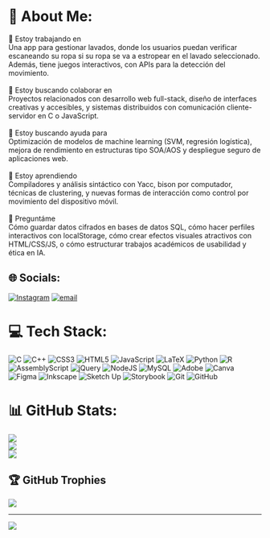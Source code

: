 # 💫 About Me:
🔭 Estoy trabajando en<br>Una app para gestionar lavados, donde los usuarios puedan verificar escaneando su ropa si su ropa se va a estropear en el lavado seleccionado. Además, tiene juegos interactivos, con APIs para la detección del movimiento.<br><br>🤝 Estoy buscando colaborar en<br>Proyectos relacionados con desarrollo web full-stack, diseño de interfaces creativas y accesibles, y sistemas distribuidos con comunicación cliente-servidor en C o JavaScript.<br><br>🙌 Estoy buscando ayuda para<br>Optimización de modelos de machine learning (SVM, regresión logística), mejora de rendimiento en estructuras tipo SOA/AOS y despliegue seguro de aplicaciones web.<br><br>🌱 Estoy aprendiendo<br>Compiladores y análisis sintáctico con Yacc, bison por computador, técnicas de clustering, y nuevas formas de interacción como control por movimiento del dispositivo móvil.<br><br>💬 Preguntáme<br>Cómo guardar datos cifrados en bases de datos SQL, cómo hacer perfiles interactivos con localStorage, cómo crear efectos visuales atractivos con HTML/CSS/JS, o cómo estructurar trabajos académicos de usabilidad y ética en IA.<br>


## 🌐 Socials:
[![Instagram](https://img.shields.io/badge/Instagram-%23E4405F.svg?logo=Instagram&logoColor=white)](https://instagram.com/albateello) [![email](https://img.shields.io/badge/Email-D14836?logo=gmail&logoColor=white)](mailto:albatello@gmail.com) 


# 💻 Tech Stack:
![C](https://img.shields.io/badge/c-%2300599C.svg?style=for-the-badge&logo=c&logoColor=white) ![C++](https://img.shields.io/badge/c++-%2300599C.svg?style=for-the-badge&logo=c%2B%2B&logoColor=white) ![CSS3](https://img.shields.io/badge/css3-%231572B6.svg?style=for-the-badge&logo=css3&logoColor=white) ![HTML5](https://img.shields.io/badge/html5-%23E34F26.svg?style=for-the-badge&logo=html5&logoColor=white) ![JavaScript](https://img.shields.io/badge/javascript-%23323330.svg?style=for-the-badge&logo=javascript&logoColor=%23F7DF1E) ![LaTeX](https://img.shields.io/badge/latex-%23008080.svg?style=for-the-badge&logo=latex&logoColor=white) ![Python](https://img.shields.io/badge/python-3670A0?style=for-the-badge&logo=python&logoColor=ffdd54) ![R](https://img.shields.io/badge/r-%23276DC3.svg?style=for-the-badge&logo=r&logoColor=white) ![AssemblyScript](https://img.shields.io/badge/assembly%20script-%23000000.svg?style=for-the-badge&logo=assemblyscript&logoColor=white) ![jQuery](https://img.shields.io/badge/jquery-%230769AD.svg?style=for-the-badge&logo=jquery&logoColor=white) ![NodeJS](https://img.shields.io/badge/node.js-6DA55F?style=for-the-badge&logo=node.js&logoColor=white) ![MySQL](https://img.shields.io/badge/mysql-4479A1.svg?style=for-the-badge&logo=mysql&logoColor=white) ![Adobe](https://img.shields.io/badge/adobe-%23FF0000.svg?style=for-the-badge&logo=adobe&logoColor=white) ![Canva](https://img.shields.io/badge/Canva-%2300C4CC.svg?style=for-the-badge&logo=Canva&logoColor=white) ![Figma](https://img.shields.io/badge/figma-%23F24E1E.svg?style=for-the-badge&logo=figma&logoColor=white) ![Inkscape](https://img.shields.io/badge/Inkscape-e0e0e0?style=for-the-badge&logo=inkscape&logoColor=080A13) ![Sketch Up](https://img.shields.io/badge/SketchUp-005F9E?style=for-the-badge&logo=sketchup&logoColor=white) ![Storybook](https://img.shields.io/badge/-Storybook-FF4785?style=for-the-badge&logo=storybook&logoColor=white) ![Git](https://img.shields.io/badge/git-%23F05033.svg?style=for-the-badge&logo=git&logoColor=white) ![GitHub](https://img.shields.io/badge/github-%23121011.svg?style=for-the-badge&logo=github&logoColor=white)
# 📊 GitHub Stats:
![](https://github-readme-stats.vercel.app/api?username=albatellouc3m&theme=dark&hide_border=false&include_all_commits=true&count_private=true)<br/>
![](https://nirzak-streak-stats.vercel.app/?user=albatellouc3m&theme=dark&hide_border=false)<br/>
![](https://github-readme-stats.vercel.app/api/top-langs/?username=albatellouc3m&theme=dark&hide_border=false&include_all_commits=true&count_private=true&layout=compact)

## 🏆 GitHub Trophies
![](https://github-profile-trophy.vercel.app/?username=albatellouc3m&theme=radical&no-frame=false&no-bg=true&margin-w=4)

---
[![](https://visitcount.itsvg.in/api?id=albatellouc3m&icon=0&color=0)](https://visitcount.itsvg.in)

<!-- Proudly created with GPRM ( https://gprm.itsvg.in ) -->
